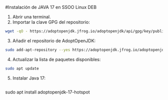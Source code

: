 #Instalación de JAVA 17 en SSOO Linux DEB

1. Abrir una terminal.
2. Importar la clave GPG del repositorio:

```sh
wget -qO - https://adoptopenjdk.jfrog.io/adoptopenjdk/api/gpg/key/public | sudo apt-key add -
```

3. Añadir el repositorio de AdoptOpenJDK:

 ```sh
sudo add-apt-repository --yes https://adoptopenjdk.jfrog.io/adoptopenjdk/deb/
```

4. Actualizar la lista de paquetes disponibles:

 ```sh
sudo apt update
```

5. Instalar Java 17:

    ```sh
sudo apt install adoptopenjdk-17-hotspot
```
